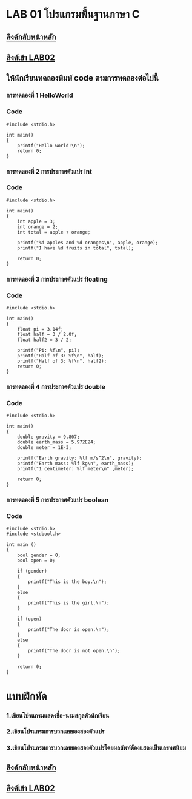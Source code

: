 # LAB 01 โปรแกรมพื้นฐานภาษา C

## [ลิงค์กลับหน้าหลัก](./README.md)

## [ลิงค์เข้า LAB02](./LabCode-02.md)

## ให้นักเรียนทดลองพิมพ์ code ตามการทดลองต่อไปนี้

### การทดลองที่ 1  HelloWorld

### Code
```
#include <stdio.h>

int main()
{
    printf("Hello world!\n");
    return 0;
}
```

### การทดลองที่ 2 การประกาศตัวแปร int
### Code
```
#include <stdio.h>

int main()
{
    int apple = 3;
    int orange = 2;
    int total = apple + orange;

    printf("%d apples and %d oranges\n", apple, orange);
    printf("I have %d fruits in total", total);

    return 0;
}
```
### การทดลองที่ 3 การประกาศตัวแปร floating
### Code
```
#include <stdio.h>

int main()
{
    float pi = 3.14f;
    float half = 3 / 2.0f;
    float half2 = 3 / 2;

    printf("Pi: %f\n", pi);
    printf("Half of 3: %f\n", half);
    printf("Half of 3: %f\n", half2);
    return 0;
}
```
### การทดลองที่ 4 การประกาศตัวแปร double
### Code
```
#include <stdio.h>

int main()
{
    double gravity = 9.807;
    double earth_mass = 5.972E24;
    double meter = 1E-3;

    printf("Earth gravity: %lf m/s^2\n", gravity);
    printf("Earth mass: %lf kg\n", earth_mass);
    printf("1 centimeter: %lf meter\n" ,meter);

    return 0;
}
```
### การทดลองที่ 5 การประกาศตัวแปร boolean
### Code
```
#include <stdio.h>
#include <stdbool.h>

int main ()
{
    bool gender = 0;
    bool open = 0;

    if (gender)
    {
        printf("This is the boy.\n");
    }
    else
    {
        printf("This is the girl.\n");
    }

    if (open)
    {
        printf("The door is open.\n");
    }
    else
    {
        printf("The door is not open.\n");
    }

    return 0;
}
```
# แบบฝึกหัด
### 1.เขียนโปรแกรมแสดงชื่อ-นามสกุลตัวนักเรียน
### 2.เขียนโปรแกรมการบวกเลขของสองตัวแปร
### 3.เขียนโปรแกรมการบวกเลขของสองตัวแปรโดยผลลัพท์ต้องแสดงเป็นเลขทศนิยม

## [ลิงค์กลับหน้าหลัก](./README.md)

## [ลิงค์เข้า LAB02](./LabCode-02.md)

